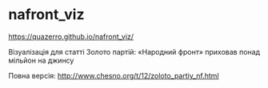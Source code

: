# nafront_viz

https://quazerro.github.io/nafront_viz/

Візуалізація для статті Золото партій: «Народний фронт» приховав понад мільйон на джинсу

Повна версія: http://www.chesno.org/t/12/zoloto_partiy_nf.html
